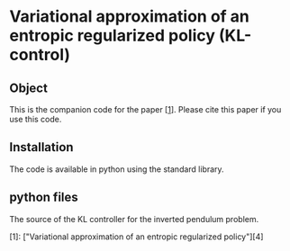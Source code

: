# Variational approximation of an entropic regularized policy (KL-control)

## Object

This is the companion code for the paper \[[1][0]\]. Please cite this paper if you use this code.  

## Installation
The code is available in python using the standard library. 

## python files
The source of the KL controller for the inverted pendulum problem.

[0]: https://arxiv.org/abs/

\[1\]: ["Variational approximation of an entropic regularized policy"][4] 
